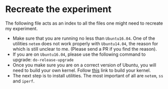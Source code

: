# Recreate the experiment

The following file acts as an index to all the files one might need to
recreate my experiment.

* Make sure that you are running no less than `Ubuntu16.04`. One of the
		utilities `netem` does not work properly with `Ubuntu14.04`, the
		reason for which is still unclear to me. (Please send a PR if you
		find the reason).
* If you are on `Ubuntu16.04`, please use the following command to
		upgrade:
		```
		do-release-upgrade
		```
* Once you make sure you are on a correct version of Ubuntu, you will
		need to build your own kernel. Follow [this](https://github.com/santwanav/TCP-BBR-project-documentation/blob/master/Kernel-Build-Guide.md#setting-up-and-configuring-the-latest-linux-kernel) link to build your
		kernel.
* The next step is to install utilities. The most important of all are
		`netem`, `ss` and `iperf`.

